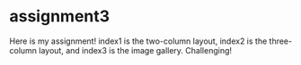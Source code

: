 assignment3
===========
Here is my assignment! index1 is the two-column layout, index2 is the three-column layout, and index3 is the image gallery. Challenging!